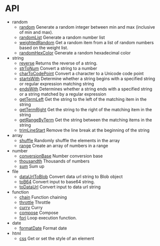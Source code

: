 # API

-   random
    -   [random](./random/random.md) Generate a random integer between min and max (inclusive of min and max).
    -   [randomList](./random/randomList.md) Generate a random number list
    -   [weightedRandom](./random/weightedRandom.md) Get a random item from a list of random numbers based on the weight list.
    -   [randomHexColor](./random/randomHexColor.md) Generate a random hexadecimal color
-   string
    -   [reverse](./string/reverse.md) Returns the reverse of a string.
    -   [strToNum](./string/strToNum.md) Convert a string to a number
    -   [charToCodePoint](./string/charToCodePoint.md) Convert a character to a Unicode code point
    -   [startsWith](./string/startsWith.md) Determine whether a string begins with a specified string or regular expression matching string
    -   [endsWith](./string/endsWith.md) Determines whether a string ends with a specified string or a string matched by a regular expression
    -   [getTermLeft](./string/getTermLeft.md) Get the string to the left of the matching item in the string
    -   [getTermRight](./string/getTermRight.md) Get the string to the right of the matching item in the string
    -   [getRangeByTerm](./string/getRangeByTerm.md) Get the string between the matching items in the string
    -   [trimLineStart](./string/trimLineStart.md) Remove the line break at the beginning of the string
-   array
    -   [shuffle](./array/shuffle.md) Randomly shuffle the elements in the array
    -   [range](./array/range.md) Create an array of numbers in a range
-   number
    -   [conversionBase](./number/conversionBase.md) Number conversion base
    -   [thousandth](./number/thousandth.md) Thousands of numbers
    -   [sum](./number/sum.md) Sum up
-   file
    -   [dataUrlToBlob](./file/dataUrlToBlob.md) Convert data url string to Blob object
    -   [toB64](./file/toB64.md) Convert input to base64 string.
    -   [toDataUrl](./file/toDataUrl.md) Convert input to data url string
-   function
    -   [chain](./function/chain.md) Function chaining
    -   [throttle](./function/throttle.md) Throttle
    -   [curry](./function/curry.md) Curry
    -   [compose](./function/compose.md) Compose
    -   [fori](./function/fori.md) Loop execution function.
-   date
    -   [formatDate](./date/formatDate.md) Format date
-   html
    -   [css](./html/css.md) Get or set the style of an element
